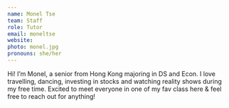 ```yaml
---
name: Monel Tse
team: Staff
role: Tutor
email: moneltse
website:
photo: monel.jpg
pronouns: she/her
---
```


Hi! I’m Monel, a senior from Hong Kong majoring in DS and Econ. I love travelling, dancing, investing in stocks and watching reality shows during my free time. Excited to meet everyone in one of my fav class here & feel free to reach out for anything!